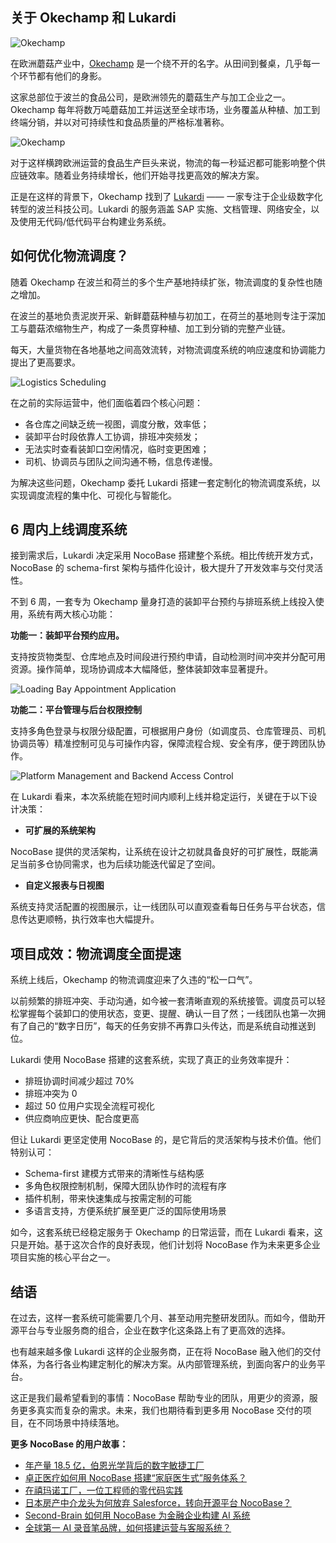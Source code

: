 ## 关于 Okechamp 和 Lukardi

![Okechamp](https://static-docs.nocobase.com/1-tqwr7u.PNG)

在欧洲蘑菇产业中，[Okechamp](https://okechamp.pl/) 是一个绕不开的名字。从田间到餐桌，几乎每一个环节都有他们的身影。

这家总部位于波兰的食品公司，是欧洲领先的蘑菇生产与加工企业之一。Okechamp 每年将数万吨蘑菇加工并运送至全球市场，业务覆盖从种植、加工到终端分销，并以对可持续性和食品质量的严格标准著称。

![Okechamp](https://static-docs.nocobase.com/2-p6voiu.PNG)

对于这样横跨欧洲运营的食品生产巨头来说，物流的每一秒延迟都可能影响整个供应链效率。随着业务持续增长，他们开始寻找更高效的解决方案。

正是在这样的背景下，Okechamp 找到了 [Lukardi](https://lukardi.com/en/) —— 一家专注于企业级数字化转型的波兰科技公司。Lukardi 的服务涵盖 SAP 实施、文档管理、网络安全，以及使用无代码/低代码平台构建业务系统。

## 如何优化物流调度？

随着 Okechamp 在波兰和荷兰的多个生产基地持续扩张，物流调度的复杂性也随之增加。

在波兰的基地负责泥炭开采、新鲜蘑菇种植与初加工，在荷兰的基地则专注于深加工与蘑菇浓缩物生产，构成了一条贯穿种植、加工到分销的完整产业链。

每天，大量货物在各地基地之间高效流转，对物流调度系统的响应速度和协调能力提出了更高要求。

![Logistics Scheduling](https://static-docs.nocobase.com/20250812-212649-pp8ale.jpg)

在之前的实际运营中，他们面临着四个核心问题：

* 各仓库之间缺乏统一视图，调度分散，效率低；
* 装卸平台时段依靠人工协调，排班冲突频发；
* 无法实时查看装卸口空闲情况，临时变更困难；
* 司机、协调员与团队之间沟通不畅，信息传递慢。

为解决这些问题，Okechamp 委托 Lukardi 搭建一套定制化的物流调度系统，以实现调度流程的集中化、可视化与智能化。

## 6 周内上线调度系统

接到需求后，Lukardi 决定采用 NocoBase 搭建整个系统。相比传统开发方式，NocoBase 的 schema-first 架构与插件化设计，极大提升了开发效率与交付灵活性。

不到 6 周，一套专为 Okechamp 量身打造的装卸平台预约与排班系统上线投入使用，系统有两大核心功能：

**功能一：装卸平台预约应用。**

支持按货物类型、仓库地点及时间段进行预约申请，自动检测时间冲突并分配可用资源。操作简单，现场协调成本大幅降低，整体装卸效率显著提升。

![Loading Bay Appointment Application](https://static-docs.nocobase.com/4-ty5ch0.PNG)

**功能二：平台管理与后台权限控制**

支持多角色登录与权限分级配置，可根据用户身份（如调度员、仓库管理员、司机协调员等）精准控制可见与可操作内容，保障流程合规、安全有序，便于跨团队协作。

![Platform Management and Backend Access Control](https://static-docs.nocobase.com/5-y7jp07.jpg)

在 Lukardi 看来，本次系统能在短时间内顺利上线并稳定运行，关键在于以下设计决策：

* **可扩展的系统架构**

NocoBase 提供的灵活架构，让系统在设计之初就具备良好的可扩展性，既能满足当前多仓协同需求，也为后续功能迭代留足了空间。

* **自定义报表与日视图**

系统支持灵活配置的视图展示，让一线团队可以直观查看每日任务与平台状态，信息传达更顺畅，执行效率也大幅提升。

## 项目成效：物流调度全面提速

系统上线后，Okechamp 的物流调度迎来了久违的“松一口气”。

以前频繁的排班冲突、手动沟通，如今被一套清晰直观的系统接管。调度员可以轻松掌握每个装卸口的使用状态，变更、提醒、确认一目了然；一线团队也第一次拥有了自己的“数字日历”，每天的任务安排不再靠口头传达，而是系统自动推送到位。

Lukardi 使用 NocoBase 搭建的这套系统，实现了真正的业务效率提升：

* 排班协调时间减少超过 70%
* 排班冲突为 0
* 超过 50 位用户实现全流程可视化
* 供应商响应更快、配合度更高

但让 Lukardi 更坚定使用 NocoBase 的，是它背后的灵活架构与技术价值。他们特别认可：

* Schema-first 建模方式带来的清晰性与结构感
* 多角色权限控制机制，保障大团队协作时的流程有序
* 插件机制，带来快速集成与按需定制的可能
* 多语言支持，方便系统扩展至更广泛的国际使用场景

如今，这套系统已经稳定服务于 Okechamp 的日常运营，而在 Lukardi 看来，这只是开始。基于这次合作的良好表现，他们计划将 NocoBase 作为未来更多企业项目实施的核心平台之一。

## **结语**

在过去，这样一套系统可能需要几个月、甚至动用完整研发团队。而如今，借助开源平台与专业服务商的组合，企业在数字化这条路上有了更高效的选择。

也有越来越多像 Lukardi 这样的企业服务商，正在将 NocoBase 融入他们的交付体系，为各行各业构建定制化的解决方案。从内部管理系统，到面向客户的业务平台。

这正是我们最希望看到的事情：NocoBase 帮助专业的团队，用更少的资源，服务更多真实而复杂的需求。未来，我们也期待看到更多用 NocoBase 交付的项目，在不同场景中持续落地。

**更多 NocoBase 的用户故事：**

* [年产量 18.5 亿，伯恩光学背后的数字敏捷工厂](https://www.nocobase.com/cn/blog/bielcrystal)
* [卓正医疗如何用 NocoBase 搭建“家庭医生式”服务体系？](https://www.nocobase.com/cn/blog/distinct-healthcare)
* [在禧玛诺工厂，一位工程师的零代码实践](https://www.nocobase.com/cn/blog/shimano)
* [日本房产中介龙头为何放弃 Salesforce，转向开源平台 NocoBase？](https://www.nocobase.com/cn/blog/century-21)
* [Second-Brain 如何用 NocoBase 为金融企业构建 AI 系统](https://www.nocobase.com/cn/blog/second-brain)
* [全球第一 AI 录音笔品牌，如何搭建运营与客服系统？](https://www.nocobase.com/cn/blog/plaud)
